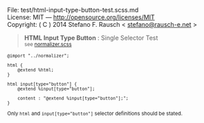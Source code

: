 File:      test/html-input-type-button-test.scss.md  
License:   MIT — http://opensource.org/licenses/MIT  
Copyright: ( C ) 2014 Stefano F. Rausch < stefano@rausch-e.net >

> **HTML Input Type Button** : Single Selector Test  
> <small> see [normalizer.scss](../_normalizer.scss.md) </smalll>

    @import "../normalizer";

    html {
        @extend %html;
    }

    html input[type="button"] {
        @extend %input[type="button"];

        content : "@extend %input[type="button"];";
    }

Only `html` and `input[type="button"]` selector definitions should be stated.
